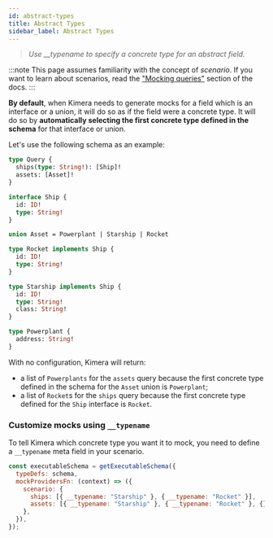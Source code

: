 ```yaml
---
id: abstract-types
title: Abstract Types
sidebar_label: Abstract Types
---
```


> _Use \_\_typename to specify a concrete type for an abstract field._

:::note
This page assumes familiarity with the concept of _scenario_. If you want to learn about scenarios, read the ["Mocking queries"](/graphql-kimera/docs/mocking-queries-scenario) section of the docs.
:::

**By default**, when Kimera needs to generate mocks for a field which is an interface or a union, it will do so as if the field were a concrete type. It will do so by **automatically selecting the first concrete type defined in the schema** for that interface or union.

Let's use the following schema as an example:

```graphql
type Query {
  ships(type: String!): [Ship]!
  assets: [Asset]!
}

interface Ship {
  id: ID!
  type: String!
}

union Asset = Powerplant | Starship | Rocket

type Rocket implements Ship {
  id: ID!
  type: String!
}

type Starship implements Ship {
  id: ID!
  type: String!
  class: String!
}

type Powerplant {
  address: String!
}
```

With no configuration, Kimera will return:

- a list of `Powerplants` for the `assets` query because the first concrete type defined in the schema for the `Asset` union is `Powerplant`;
- a list of `Rocket`s for the `ships` query because the first concrete type defined for the `Ship` interface is `Rocket`.

### Customize mocks using `__typename`

To tell Kimera which concrete type you want it to mock, you need to define a `__typename` meta field in your scenario.

```js
const executableSchema = getExecutableSchema({
  typeDefs: schema,
  mockProvidersFn: (context) => ({
    scenario: {
      ships: [{ __typename: "Starship" }, { __typename: "Rocket" }],
      assets: [{ __typename: "Starship" }, { __typename: "Rocket" }, {}],
    },
  }),
});
```
